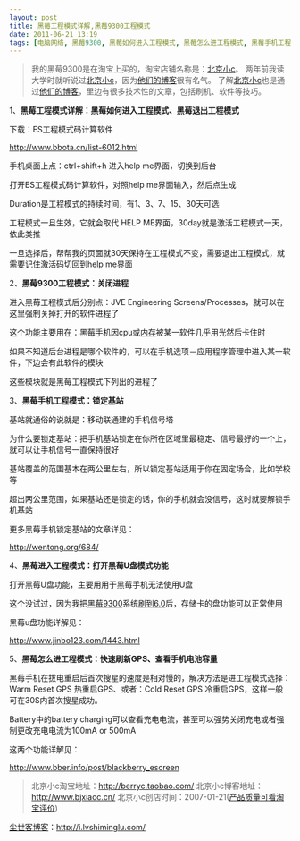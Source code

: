 ```yaml
---
layout: post
title: 黑莓工程模式详解,黑莓9300工程模式
date: 2011-06-21 13:19
tags: [电脑网络, 黑莓9300, 黑莓如何进入工程模式, 黑莓怎么进工程模式, 黑莓手机工程模式, 黑莓进入工程模式, 黑莓退出工程模式]
---
```

<blockquote>我的黑莓9300是在淘宝上买的，淘宝店铺名称是：<a href="http://s.click.taobao.com/t_8?e=7HZ5x%2BOzcdM6%2B123jH3djNpi5A%3D%3D&amp;p=mm_14830273_0_0" target="_blank">北京小c</a>。
两年前我读大学时就听说过<a href="http://s.click.taobao.com/t_8?e=7HZ5x%2BOzcdM6%2B123jH3djNpi5A%3D%3D&amp;p=mm_14830273_0_0" target="_blank">北京小c</a>，因为<a href="http://www.bjxiaoc.cn/" target="_blank">他们的博客</a>很有名气。
了解<a href="http://s.click.taobao.com/t_8?e=7HZ5x%2BOzcdM6%2B123jH3djNpi5A%3D%3D&amp;p=mm_14830273_0_0" target="_blank">北京小c</a>也是通过<a href="http://www.bjxiaoc.cn/" target="_blank">他们的博客</a>，里边有很多技术性的文章，包括刷机、软件等技巧。</blockquote>
1、<strong>黑莓工程模式详解：黑莓如何进入工程模式、黑莓退出工程模式</strong>

下载：ES工程模式码计算软件

<a href="http://www.bbota.cn/list-6012.html" target="_blank">http://www.bbota.cn/list-6012.html</a>

手机桌面上点：ctrl+shift+h 进入help me界面，切换到后台

打开ES工程模式码计算软件，对照help me界面输入，然后点生成

Duration是工程模式的持续时间，有1、3、7、15、30天可选

工程模式一旦生效，它就会取代 HELP ME界面，30day就是激活工程模式一天，依此类推

一旦选择后，帮帮我的页面就30天保持在工程模式不变，需要退出工程模式，就需要记住激活码切回到help me界面

2、<strong>黑莓9300工程模式：关闭进程</strong>

进入黑莓工程模式后分别点：JVE Engineering Screens/Processes，就可以在这里强制关掉打开的软件进程了

这个功能主要用在：黑莓手机因cpu或<a href="http://i.lvshiminglu.com/blog/730.html" target="_blank">内存</a>被某一软件几乎用光然后卡住时

如果不知道后台进程是哪个软件的，可以在手机选项－应用程序管理中进入某一软件，下边会有此软件的模块

这些模块就是黑莓工程模式下列出的进程了

3、<strong>黑莓手机工程模式：锁定基站</strong>

基站就通俗的说就是：移动联通建的手机信号塔

为什么要锁定基站：把手机基站锁定在你所在区域里最稳定、信号最好的一个上，就可以让手机信号一直保持很好

基站覆盖的范围基本在两公里左右，所以锁定基站适用于你在固定场合，比如学校等

超出两公里范围，如果基站还是锁定的话，你的手机就会没信号，这时就要解锁手机基站

更多黑莓手机锁定基站的文章详见：

<a href="http://wentong.org/684/" target="_blank">http://wentong.org/684/</a>

4、<strong>黑莓进入工程模式：打开黑莓U盘模式功能</strong>

打开黑莓U盘功能，主要用用于黑莓手机无法使用U盘

这个没试过，因为我把<a href="http://i.lvshiminglu.com/tag/%E9%BB%91%E8%8E%939300" target="_blank">黑莓9300</a>系统<a href="http://i.lvshiminglu.com/blog/727.html" target="_blank">刷到6.0</a>后，存储卡的盘功能可以正常使用

黑莓u盘功能详解见：

<a href="http://www.jinbo123.com/1443.html" target="_blank">http://www.jinbo123.com/1443.html</a>

5、<strong>黑莓怎么进工程模式：快速刷新GPS、查看手机电池容量</strong>

黑莓手机在拔电重启后首次搜星的速度是相对慢的，解决方法是进工程模式选择：Warm Reset GPS 热重启GPS、或者：Cold Reset GPS 冷重启GPS，这样一般可在30S内首次搜星成功。

Battery中的battery charging可以查看充电电流，甚至可以强势关闭充电或者强制更改充电电流为100mA or 500mA

这两个功能详解见：

<a href="http://www.bber.info/post/blackberry_escreen" target="_blank">http://www.bber.info/post/blackberry_escreen</a>
<blockquote>北京小c淘宝地址：<a href="http://s.click.taobao.com/t_8?e=7HZ5x%2BOzcdM6%2B123jH3djNpi5A%3D%3D&amp;p=mm_14830273_0_0" target="_blank">http://berryc.taobao.com/</a>
北京小c博客地址：<a href="http://www.bjxiaoc.cn/" target="_blank">http://www.bjxiaoc.cn/</a>
北京小c创店时间：2007-01-21(<a href="http://rate.taobao.com/user-rate-607a8ba2c534d08fc86a189e0cde1635.htm" target="_blank">产品质量可看淘宝评价</a>)</blockquote>


<a href="http://i.lvshiminglu.com/">尘世客博客</a>：<a href="http://i.lvshiminglu.com/">http://i.lvshiminglu.com/</a>

